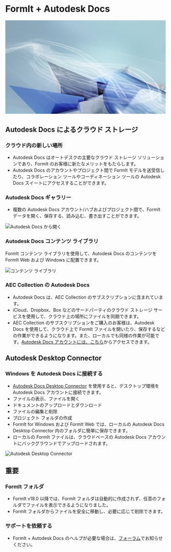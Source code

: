 # FormIt + Autodesk Docs

![](<../.gitbook/assets/adsk docs hero image.jpg>)

## Autodesk Docs によるクラウド ストレージ

### **クラウド内の新しい場所**

* Autodesk Docs はオートデスクの主要なクラウド ストレージ ソリューションであり、FormIt のお客様に新たなメリットをもたらします。
* Autodesk Docs のアカウントやプロジェクト間で FormIt モデルを送受信したり、コラボレーション ツールやコーディネーション ツールの Autodesk Docs スイートにアクセスすることができます。

### **Autodesk Docs ギャラリー**

* 複数の Autodesk Docs アカウント/ハブおよびプロジェクト間で、FormIt データを開く、保存する、読み込む、書き出すことができます。

![Autodesk Docs から開く](../.gitbook/assets/autodeskdocs\_openfrom.png)

### **Autodesk Docs コンテンツ ライブラリ**

FormIt コンテンツ ライブラリを使用して、Autodesk Docs のコンテンツを FormIt Web および Windows に配置できます。

![コンテンツ ライブラリ](../.gitbook/assets/autodeskdocs\_contentlibrary.png)

### **AEC Collection の Autodesk Docs**

* Autodesk Docs は、AEC Collection のサブスクリプションに含まれています。
* iCloud、Dropbox、Box などのサードパーティのクラウド ストレージ サービスを使用して、クラウド上の場所にファイルを同期できます。
* AEC Collection のサブスクリプションをご購入のお客様は、Autodesk Docs を使用して、クラウド上で FormIt ファイルを開いたり、保存するなどの作業ができるようになります。また、ローカルでも同様の作業が可能です。[Autodesk Docs アカウントには、こちら](https://acc.autodesk.com/logon)からアクセスできます。

## Autodesk Desktop Connector

### **Windows を Autodesk Docs に接続する**

* [Autodesk Docs Desktop Connector](https://info.bim360.autodesk.com/desktop-connector) を使用すると、デスクトップ環境を Autodesk Docs アカウントに接続できます。
* ファイルの表示、ファイルを開く
* ドキュメントのアップロードとダウンロード
* ファイルの編集と削除
* プロジェクト フォルダの作成
* FormIt for Windows および FormIt Web では、ローカルの Autodesk Docs Desktop Connector 内のフォルダに簡単に保存できます。
* ローカルの FormIt ファイルは、クラウドベースの Autodesk Docs アカウントにバックグラウンドでアップロードされます。

![Autodesk Desktop Connector](../.gitbook/assets/autodeskdocs\_desktopconnector.png)

## 重要

### **FormIt フォルダ**

* FormIt v18.0 以降では、FormIt フォルダは自動的に作成されず、任意のフォルダでファイルを表示できるようになりました。
* FormIt フォルダからファイルを安全に移動し、必要に応じて削除できます。

### **サポートを依頼する**

* FormIt + Autodesk Docs のヘルプが必要な場合は、[フォーラム](https://forums.autodesk.com/t5/formit-forum/bd-p/142?profile.language=ja)でお知らせください。
